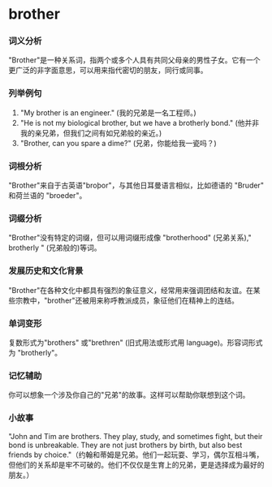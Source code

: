 # brother

### 词义分析

  

"Brother"是一种关系词，指两个或多个人具有共同父母亲的男性子女。它有一个更广泛的非字面意思，可以用来指代密切的朋友，同行或同事。

  

### 列举例句

  

1.  "My brother is an engineer." (我的兄弟是一名工程师。)
2.  "He is not my biological brother, but we have a brotherly bond." (他并非我的亲兄弟，但我们之间有如兄弟般的亲近。)
3.  "Brother, can you spare a dime?" (兄弟，你能给我一瓷吗？)

  

### 词根分析

  

"Brother"来自于古英语"broþor"，与其他日耳曼语言相似，比如德语的 "Bruder" 和荷兰语的 "broeder"。

  

### 词缀分析

  

"Brother"没有特定的词缀，但可以用词缀形成像 "brotherhood" (兄弟关系)," brotherly " (兄弟般的)等词。

  

### 发展历史和文化背景

  

"Brother"在各种文化中都具有强烈的象征意义，经常用来强调团结和友谊。在某些宗教中，"brother"还被用来称呼教派成员，象征他们在精神上的连结。

  

### 单词变形

  

复数形式为"brothers" 或"brethren" (旧式用法或形式用 language)。形容词形式为 "brotherly"。

  

### 记忆辅助

  

你可以想象一个涉及你自己的"兄弟"的故事。这样可以帮助你联想到这个词。

  

### 小故事

  

"John and Tim are brothers. They play, study, and sometimes fight, but their bond is unbreakable. They are not just brothers by birth, but also best friends by choice."（约翰和蒂姆是兄弟。他们一起玩耍、学习，偶尔互相斗嘴，但他们的关系却是牢不可破的。他们不仅仅是生育上的兄弟，更是选择成为最好的朋友。）
